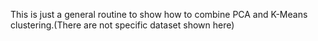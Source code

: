 This is just a general routine to show how to combine PCA and K-Means clustering.(There are not specific dataset shown here)
